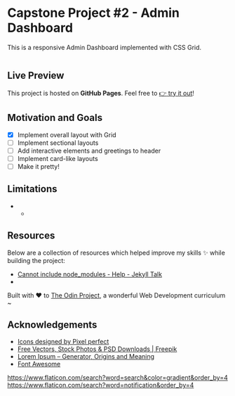 # Capstone Project #2 - Admin Dashboard

This is a responsive Admin Dashboard implemented with CSS Grid.

![]()

## Live Preview

This project is hosted on **GitHub Pages**. Feel free to [:point_right: try it out]()!

## Motivation and Goals

- [x] Implement overall layout with Grid
- [ ] Implement sectional layouts
- [ ] Add interactive elements and greetings to header
- [ ] Implement card-like layouts
- [ ] Make it pretty!

## Limitations

- -

## Resources

Below are a collection of resources which helped improve my skills :sparkles: while building the project:

- [Cannot include node_modules - Help - Jekyll Talk](https://talk.jekyllrb.com/t/cannot-include-node-modules/3975/5)
-

Built with :heart: to [The Odin Project](https://www.theodinproject.com/), a wonderful Web Development curriculum ~

## Acknowledgements

- [Icons designed by Pixel perfect](https://www.flaticon.com/authors/pixel-perfect)
- [Free Vectors, Stock Photos & PSD Downloads | Freepik](https://www.freepik.com/)
- [Lorem Ipsum – Generator, Origins and Meaning](https://loremipsum.io/)
- [Font Awesome](https://fontawesome.com/)

https://www.flaticon.com/search?word=search&color=gradient&order_by=4
https://www.flaticon.com/search?word=notification&order_by=4
